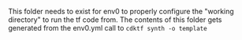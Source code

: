 This folder needs to exist for env0 to properly configure the "working directory" to run the tf code from.
The contents of this folder gets generated from the env0.yml call to `cdktf synth -o template`